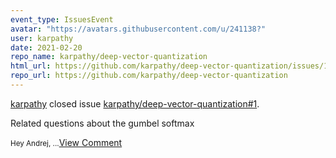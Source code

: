 ```yaml
---
event_type: IssuesEvent
avatar: "https://avatars.githubusercontent.com/u/241138?"
user: karpathy
date: 2021-02-20
repo_name: karpathy/deep-vector-quantization
html_url: https://github.com/karpathy/deep-vector-quantization/issues/1
repo_url: https://github.com/karpathy/deep-vector-quantization
---
```


<a href='https://github.com/karpathy' target='_blank'>karpathy</a> closed issue <a href='https://github.com/karpathy/deep-vector-quantization/issues/1' target='_blank'>karpathy/deep-vector-quantization#1</a>.

<p>Related questions about the gumbel softmax</p><small>Hey Andrej,...</small><a href='https://github.com/karpathy/deep-vector-quantization/issues/1' target='_blank'>View Comment</a>
